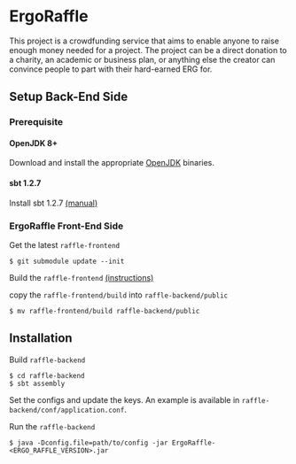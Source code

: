 # ErgoRaffle
This project is a crowdfunding service that aims to enable anyone to raise enough money needed for a project. The project can be a direct donation to a charity, an academic or business plan, or anything else the creator can convince people to part with their hard-earned ERG for.

## Setup Back-End Side
### Prerequisite
#### OpenJDK 8+
Download and install the appropriate [OpenJDK](https://openjdk.java.net/projects/jdk8/) binaries.
#### sbt 1.2.7
Install sbt 1.2.7 [(manual)](https://www.scala-sbt.org/1.0/docs/Setup.html)

### ErgoRaffle Front-End Side
Get the latest `raffle-frontend`
```shell
$ git submodule update --init
```  
Build the `raffle-frontend` [(instructions)](https://github.com/ErgoRaffle/raffle-frontend/blob/master/README.md)

copy the `raffle-frontend/build` into `raffle-backend/public`
```shell
$ mv raffle-frontend/build raffle-backend/public
```

## Installation
Build `raffle-backend`
```shell
$ cd raffle-backend
$ sbt assembly
```
Set the configs and update the keys. An example is available in `raffle-backend/conf/application.conf`.

Run the `raffle-backend`  

```shell
$ java -Dconfig.file=path/to/config -jar ErgoRaffle-<ERGO_RAFFLE_VERSION>.jar
```

